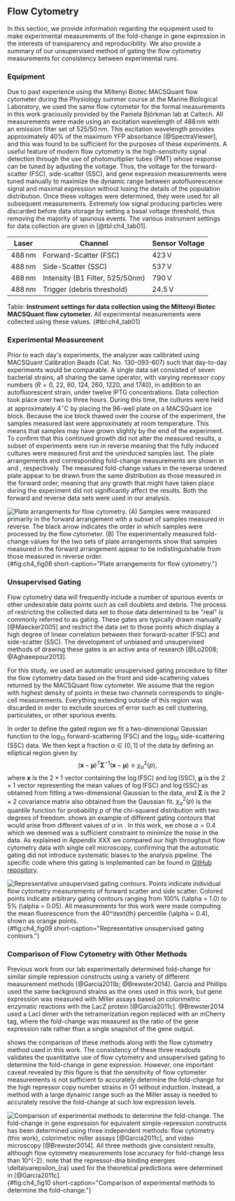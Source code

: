 ## Flow Cytometry 

In this section, we provide information regarding the equipment used to make
experimental measurements of the fold-change in gene expression in the interests
of transparency and reproducibility. We also provide a summary of our
unsupervised method of gating the flow cytometry measurements for consistency
between experimental runs.

### Equipment 

Due to past experience using the Miltenyi Biotec MACSQuant flow cytometer during
the Physiology summer course at the Marine Biological Laboratory, we used the
same flow cytometer for the formal measurements in this work graciously provided
by the Pamela Björkman lab at Caltech. All measurements were made using an
excitation wavelength of $488\,\text{nm}$ with an emission filter set of
525/$50\,\text{nm}$. This excitation wavelength provides approximately 40% of
the maximum YFP absorbance [@SpectraViewer], and this was found to be sufficient
for the purposes of these experiments. A useful feature of modern flow cytometry
is the high-sensitivity signal detection through the use of photomultiplier
tubes (PMT) whose response can be tuned by adjusting the voltage. Thus, the
voltage for the forward-scatter (FSC), side-scatter (SSC), and gene expression
measurements were tuned manually to maximize the dynamic range between
autofluorescence signal and maximal expression without losing the details of the
population distribution. Once these voltages were determined, they were used for
all subsequent measurements. Extremely low signal producing particles were
discarded before data storage by setting a basal voltage threshold, thus
removing the majority of spurious events. The various instrument settings for
data collection are given in [@tbl:ch4_tab01].

| **Laser**        | **Channel**                     | **Sensor Voltage** |
| ---------------- | ------------------------------- | ------------------ |
| $488\,\text{nm}$ | Forward-Scatter (FSC)           | $423\,\text{V}$    |
| $488\,\text{nm}$ | Side-Scatter (SSC)              | $537\,\text{V}$    |
| $488\,\text{nm}$ | Intensity (B1 Filter, 525/50nm) | $790\,\text{V}$    |
| $488\,\text{nm}$ | Trigger (debris threshold)      | $24.5\,\text{V}$   |
Table: **Instrument settings for data collection using the Miltenyi Biotec
MACSQuant flow cytometer.** All experimental measurements were collected using
these values. {#tbl:ch4_tab01}

### Experimental Measurement 

Prior to each day's experiments, the analyzer was calibrated using MACSQuant
Calibration Beads (Cat. No. 130-093-607) such that day-to-day experiments would
be comparable. A single data set consisted of seven bacterial strains, all
sharing the same operator, with varying repressor copy numbers ($R = 0$, 22, 60,
124, 260, 1220, and 1740), in addition to an autofluorescent strain, under
twelve IPTG concentrations. Data collection took place over two to three hours.
During this time, the cultures were held at approximately 4$^\circ$C by placing
the 96-well plate on a MACSQuant ice block. Because the ice block thawed over
the course of the experiment, the samples measured last were approximately at
room temperature. This means that samples may have grown slightly by the end of
the experiment. To confirm that this continued growth did not alter the measured
results, a subset of experiments were run in reverse meaning that the fully
induced cultures were measured first and the uninduced samples last. The plate
arrangements and corresponding fold-change measurements are shown in and ,
respectively. The measured fold-change values in the reverse ordered plate
appear to be drawn from the same distribution as those measured in the forward
order, meaning that any growth that might have taken place during the experiment
did not significantly affect the results. Both the forward and reverse data sets
were used in our analysis.

![**Plate arrangements for flow cytometry.** (A) Samples were measured primarily
in the forward arrangement with a subset of samples measured in reverse. The
black arrow indicates the order in which samples were processed by the flow
cytometer. (B) The experimentally measured fold-change values for the two sets
of plate arrangements show that samples measured in the forward arrangement
appear to be indistinguishable from those measured in reverse
order.](ch4_fig08){#fig:ch4_fig08 short-caption="Plate arrangements for flow
cytometry."}

### Unsupervised Gating 

Flow cytometry data will frequently include a number of spurious events or other
undesirable data points such as cell doublets and debris. The process of
restricting the collected data set to those data determined to be "real" is
commonly referred to as gating. These gates are typically drawn manually
[@Maecker2005] and restrict the data set to those points which display a high
degree of linear correlation between their forward-scatter (FSC) and
side-scatter (SSC). The development of unbiased and unsupervised methods of
drawing these gates is an active area of research [@Lo2008; @Aghaeepour2013].

For this study, we used an automatic unsupervised gating procedure to filter the
flow cytometry data based on the front and side-scattering values returned by
the MACSQuant flow cytometer. We assume that the region with highest density of
points in these two channels corresponds to single-cell measurements. Everything
extending outside of this region was discarded in order to exclude sources of
error such as cell clustering, particulates, or other spurious events.

In order to define the gated region we fit a two-dimensional Gaussian
function to the $\log_{10}$ forward-scattering (FSC) and the $\log_{10}$
side-scattering (SSC) data. We then kept a fraction $\alpha \in [0, 1]$
of the data by defining an elliptical region given by 
$$
\left(\boldsymbol{x} - \boldsymbol{\mu} \right)^T \boldsymbol{\Sigma}^{-1}
\left(\boldsymbol{x} - \boldsymbol{\mu} \right) \leq \chi^2_\alpha(p),
\label{eq:ch4_eq19}
$$
where $\boldsymbol{x}$ is the $2 \times 1$ vector containing the
$\log(\text{FSC})$ and $\log(\text{SSC})$, $\boldsymbol{\mu}$ is the $2 \times
1$ vector representing the mean values of $\log(\text{FSC})$ and
$\log(\text{SSC})$ as obtained from fitting a two-dimensional Gaussian to the
data, and $\boldsymbol{\Sigma}$ is the $2\times 2$ covariance matrix also
obtained from the Gaussian fit. $\chi^2_\alpha(p)$ is the quantile function for
probability $p$ of the chi-squared distribution with two degrees of freedom.
shows an example of different gating contours that would arise from different
values of $\alpha$ in . In this work, we chose $\alpha = 0.4$ which we deemed
was a sufficient constraint to minimize the noise in the data. As explained in
Appendix XXX we compared our high throughput flow cytometry data with single
cell microscopy, confirming that the automatic gating did not introduce
systematic biases to the analysis pipeline. The specific code where this gating
is implemented can be found in [GitHub
repository](https://github.com/RPGroup-PBoC/mwc_induction/blob/master/code/analysis/unsupervised_gating.ipynb).

![**Representative unsupervised gating contours.** Points indicate individual
flow cytometry measurements of forward scatter and side scatter. Colored points
indicate arbitrary gating contours ranging from 100\% ($\alpha = 1.0$) to 5\%
($\alpha = 0.05$). All measurements for this work were made computing the mean
fluorescence from the 40$^\text{th}$ percentile ($\alpha = 0.4$), shown as
orange points.](ch4_fig09){#fig:ch4_fig09 short-caption="Representative
unsupervised gating contours."}

### Comparison of Flow Cytometry with Other Methods 

Previous work from our lab experimentally determined fold-change for similar
simple repression constructs using a variety of different measurement methods
[@Garcia2011b; @Brewster2014]. Garcia and Phillips used the same background
strains as the ones used in this work, but gene expression was measured with
Miller assays based on colorimetric enzymatic reactions with the LacZ protein
[@Garcia2011c]. @Brewster2014 used a LacI dimer with the tetramerization region
replaced with an mCherry tag, where the fold-change was measured as the ratio of
the gene expression rate rather than a single snapshot of the gene output.

shows the comparison of these methods along with the flow cytometry method used
in this work. The consistency of these three readouts validates the quantitative
use of flow cytometry and unsupervised gating to determine the fold-change in
gene expression. However, one important caveat revealed by this figure is that
the sensitivity of flow cytometer measurements is not sufficient to accurately
determine the fold-change for the high repressor copy number strains in O1
without induction. Instead, a method with a large dynamic range such as the
Miller assay is needed to accurately resolve the fold-change at such low
expression levels.

![**Comparison of experimental methods to determine the fold-change.** The
fold-change in gene expression for equivalent simple-repression constructs has
been determined using three independent methods: flow cytometry (this work),
colorimetric miller assays [@Garcia2011c], and video microscopy [@Brewster2014].
All three methods give consistent results, although flow cytometry measurements
lose accuracy for fold-change less than $10^{-2}$. note that the repressor-dna
binding energies $\delta\varepsilon_{ra}$ used for the theoretical predictions
were determined in [@Garcia2011c].](ch4_fig10){#fig:ch4_fig10
short-caption="Comparison of experimental methods to determine the
fold-change."}

